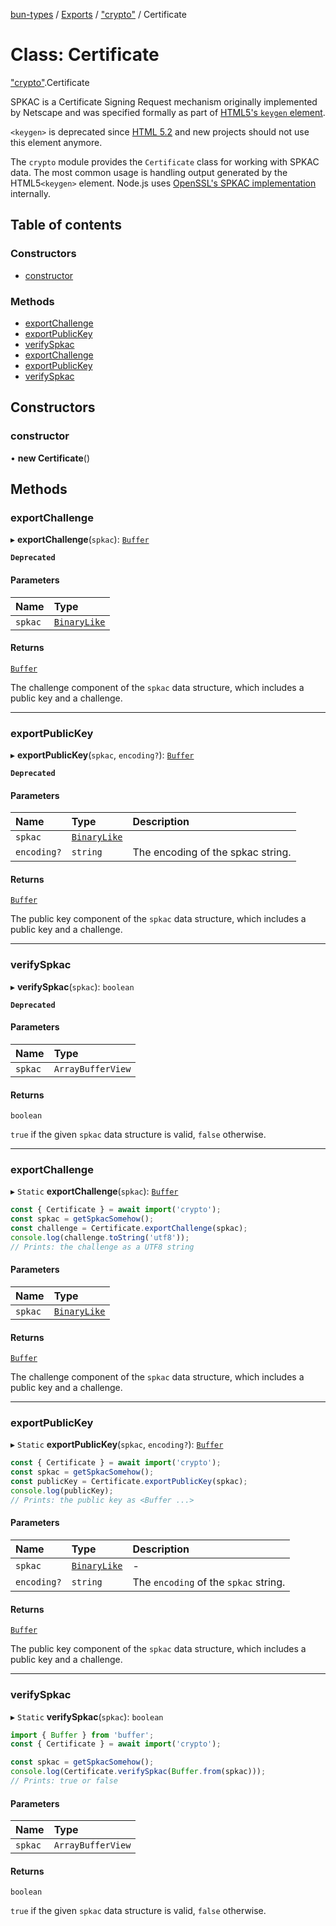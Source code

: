 [bun-types](https://oven-sh.github.io/bun-types/README.md) / [Exports](https://oven-sh.github.io/bun-types/modules.md) / ["crypto"](https://oven-sh.github.io/bun-types/modules/crypto_.md) / Certificate

# Class: Certificate

["crypto"](https://oven-sh.github.io/bun-types/modules/crypto_.md).Certificate

SPKAC is a Certificate Signing Request mechanism originally implemented by
Netscape and was specified formally as part of [HTML5's `keygen` element](https://developer.mozilla.org/en-US/docs/Web/HTML/Element/keygen).

`<keygen>` is deprecated since [HTML 5.2](https://www.w3.org/TR/html52/changes.html#features-removed) and new projects
should not use this element anymore.

The `crypto` module provides the `Certificate` class for working with SPKAC
data. The most common usage is handling output generated by the HTML5`<keygen>` element. Node.js uses [OpenSSL's SPKAC
implementation](https://www.openssl.org/docs/man1.1.0/apps/openssl-spkac.html) internally.

## Table of contents

### Constructors

- [constructor](https://oven-sh.github.io/bun-types/classes/crypto_.Certificate.md#constructor)

### Methods

- [exportChallenge](https://oven-sh.github.io/bun-types/classes/crypto_.Certificate.md#exportchallenge)
- [exportPublicKey](https://oven-sh.github.io/bun-types/classes/crypto_.Certificate.md#exportpublickey)
- [verifySpkac](https://oven-sh.github.io/bun-types/classes/crypto_.Certificate.md#verifyspkac)
- [exportChallenge](https://oven-sh.github.io/bun-types/classes/crypto_.Certificate.md#exportchallenge-1)
- [exportPublicKey](https://oven-sh.github.io/bun-types/classes/crypto_.Certificate.md#exportpublickey-1)
- [verifySpkac](https://oven-sh.github.io/bun-types/classes/crypto_.Certificate.md#verifyspkac-1)

## Constructors

### constructor

• **new Certificate**()

## Methods

### exportChallenge

▸ **exportChallenge**(`spkac`): [`Buffer`](https://oven-sh.github.io/bun-types/modules/buffer_.md#buffer)

**`Deprecated`**

#### Parameters

| Name | Type |
| :------ | :------ |
| `spkac` | [`BinaryLike`](https://oven-sh.github.io/bun-types/modules/crypto_.md#binarylike) |

#### Returns

[`Buffer`](https://oven-sh.github.io/bun-types/modules/buffer_.md#buffer)

The challenge component of the `spkac` data structure,
which includes a public key and a challenge.

___

### exportPublicKey

▸ **exportPublicKey**(`spkac`, `encoding?`): [`Buffer`](https://oven-sh.github.io/bun-types/modules/buffer_.md#buffer)

**`Deprecated`**

#### Parameters

| Name | Type | Description |
| :------ | :------ | :------ |
| `spkac` | [`BinaryLike`](https://oven-sh.github.io/bun-types/modules/crypto_.md#binarylike) |  |
| `encoding?` | `string` | The encoding of the spkac string. |

#### Returns

[`Buffer`](https://oven-sh.github.io/bun-types/modules/buffer_.md#buffer)

The public key component of the `spkac` data structure,
which includes a public key and a challenge.

___

### verifySpkac

▸ **verifySpkac**(`spkac`): `boolean`

**`Deprecated`**

#### Parameters

| Name | Type |
| :------ | :------ |
| `spkac` | `ArrayBufferView` |

#### Returns

`boolean`

`true` if the given `spkac` data structure is valid,
`false` otherwise.

___

### exportChallenge

▸ `Static` **exportChallenge**(`spkac`): [`Buffer`](https://oven-sh.github.io/bun-types/modules/buffer_.md#buffer)

```js
const { Certificate } = await import('crypto');
const spkac = getSpkacSomehow();
const challenge = Certificate.exportChallenge(spkac);
console.log(challenge.toString('utf8'));
// Prints: the challenge as a UTF8 string
```

#### Parameters

| Name | Type |
| :------ | :------ |
| `spkac` | [`BinaryLike`](https://oven-sh.github.io/bun-types/modules/crypto_.md#binarylike) |

#### Returns

[`Buffer`](https://oven-sh.github.io/bun-types/modules/buffer_.md#buffer)

The challenge component of the `spkac` data structure, which includes a public key and a challenge.

___

### exportPublicKey

▸ `Static` **exportPublicKey**(`spkac`, `encoding?`): [`Buffer`](https://oven-sh.github.io/bun-types/modules/buffer_.md#buffer)

```js
const { Certificate } = await import('crypto');
const spkac = getSpkacSomehow();
const publicKey = Certificate.exportPublicKey(spkac);
console.log(publicKey);
// Prints: the public key as <Buffer ...>
```

#### Parameters

| Name | Type | Description |
| :------ | :------ | :------ |
| `spkac` | [`BinaryLike`](https://oven-sh.github.io/bun-types/modules/crypto_.md#binarylike) | - |
| `encoding?` | `string` | The `encoding` of the `spkac` string. |

#### Returns

[`Buffer`](https://oven-sh.github.io/bun-types/modules/buffer_.md#buffer)

The public key component of the `spkac` data structure, which includes a public key and a challenge.

___

### verifySpkac

▸ `Static` **verifySpkac**(`spkac`): `boolean`

```js
import { Buffer } from 'buffer';
const { Certificate } = await import('crypto');

const spkac = getSpkacSomehow();
console.log(Certificate.verifySpkac(Buffer.from(spkac)));
// Prints: true or false
```

#### Parameters

| Name | Type |
| :------ | :------ |
| `spkac` | `ArrayBufferView` |

#### Returns

`boolean`

`true` if the given `spkac` data structure is valid, `false` otherwise.
